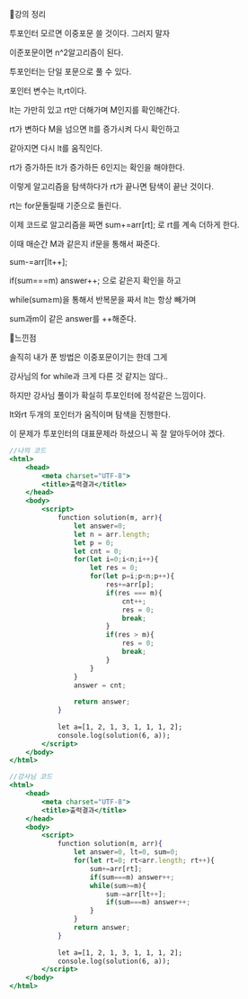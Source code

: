 📌강의 정리

투포인터 모르면 이중포문 쓸 것이다. 그러지 말자

이준포문이면 n^2알고리즘이 된다.

투포인터는 단일 포문으로 풀 수 있다.

포인터 변수는 lt,rt이다.

lt는 가만히 있고 rt만 더해가며 M인지를 확인해간다.

rt가 변하다 M을 넘으면 lt를 증가시켜 다시 확인하고 

같아지면 다시 lt를 움직인다.

rt가 증가하든 lt가 증가하든 6인지는 확인을 해야한다.

이렇게 알고리즘을 탐색하다가 rt가 끝나면 탐색이 끝난 것이다.

rt는 for문돌릴때 기준으로 돌린다.

이제 코드로 알고리즘을 짜면 sum+=arr[rt]; 로 rt를 계속 더하게 한다.

이때 매순간 M과 같은지 if문을 통해서 짜준다.

sum-=arr[lt++];

if(sum===m) answer++; 으로 같은지 확인을 하고 

while(sum≥m)을 통해서 반복문을 짜서 lt는 항상 빼가며 

sum과m이 같은 answer를 ++해준다.

📌느낀점

솔직히 내가 푼 방법은 이중포문이기는 한데 그게

강사님의 for while과 크게 다른 것 같지는 않다..

하지만 강사님 풀이가 확실히 투포인터에 정석같은 느낌이다.

lt와rt 두개의 포인터가 움직이며 탐색을 진행한다.

이 문제가 투포인터의 대표문제라 하셨으니 꼭 잘 알아두어야 겠다.

```jsx
//나의 코드
<html>
    <head>
        <meta charset="UTF-8">
        <title>출력결과</title>
    </head>
    <body>
        <script>
            function solution(m, arr){
                let answer=0; 
                let n = arr.length;
                let p = 0;
                let cnt = 0;
                for(let i=0;i<n;i++){
                    let res = 0; 
                    for(let p=i;p<n;p++){
                        res+=arr[p];
                        if(res === m){
                            cnt++;
                            res = 0;
                            break;
                        }
                        if(res > m){
                            res = 0;
                            break;
                        }
                    }
                }
                answer = cnt;
    
                return answer;
            }
            
            let a=[1, 2, 1, 3, 1, 1, 1, 2];
            console.log(solution(6, a));
        </script>
    </body>
</html>
```

```jsx
//강사님 코드
<html>
    <head>
        <meta charset="UTF-8">
        <title>출력결과</title>
    </head>
    <body>
        <script>
            function solution(m, arr){
                let answer=0, lt=0, sum=0;
                for(let rt=0; rt<arr.length; rt++){
                    sum+=arr[rt];
                    if(sum===m) answer++;
                    while(sum>=m){
                        sum-=arr[lt++];
                        if(sum===m) answer++;       
                    }
                }        
                return answer;
            }
            
            let a=[1, 2, 1, 3, 1, 1, 1, 2];
            console.log(solution(6, a));
        </script>
    </body>
</html>
```
